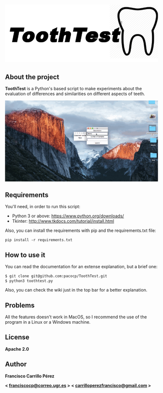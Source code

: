 ![Logo](https://github.com/pacocp/ToothTest/blob/master/Logo/logo.png)
============================

## About the project

**ToothTest** is a Python's based script to make experiments about the evaluation of differences and similarities on different aspects
of teeth.

![Program](https://github.com/pacocp/ToothTest/blob/master/images/toothtest.gif)
## Requirements

You'll need, in order to run this script:

- Python 3 or above: https://www.python.org/downloads/
- Tkinter: http://www.tkdocs.com/tutorial/install.html

Also, you can install the requirements with pip and the requirements.txt file:

```
pip install -r requirements.txt
```
## How to use it

You can read the documentation for an extense explanation, but a brief one:

```
$ git clone git@github.com:pacocp/ToothTest.git
$ python3 toothtest.py

```

Also, you can check the wiki just in the top bar for a better explanation.

## Problems

All the features doesn't work in MacOS, so I recommend the use of the program
in a Linux or a  Windows machine.
## License

**Apache 2.0**

## Author

**Francisco Carrillo Pérez**

**< franciscocp@correo.ugr.es >** **< carrilloperezfrancisco@gmail.com >**
